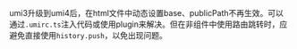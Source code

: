 umi3升级到umi4后，在html文件中动态设置base、publicPath不再生效。可以通过`.umirc.ts`注入代码或使用plugin来解决。但在非组件中使用路由跳转时，应避免直接使用`history.push`，以免出现问题。
